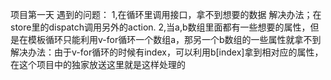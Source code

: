 项目第一天
遇到的问题：
        1,在循环里调用接口，拿不到想要的数据
        解决办法；在store里的dispatch调用另外的action.
        2,当a,b数组里面都有一些想要的属性，但是在模板循环只能利用v-for循环一个数组a，那另一个b数组的一些属性就拿不到
        解决办法：由于v-for循环的时候有index，可以利用b[index]拿到相对应的属性，在这个项目中的独家放送这里就是这样处理的

